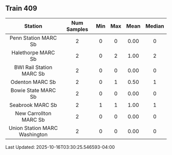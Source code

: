 ## Train 409

| Station | Num Samples | Min | Max | Mean | Median |
| :-----: | :---------: | :-: | :-: | :--: | :----: |
| Penn Station MARC Sb | 2 | 0 | 0 | 0.00 | 0 |
| Halethorpe MARC Sb | 2 | 0 | 2 | 1.00 | 2 |
| BWI Rail Station MARC Sb | 2 | 0 | 0 | 0.00 | 0 |
| Odenton MARC Sb | 2 | 0 | 1 | 0.50 | 1 |
| Bowie State MARC Sb | 2 | 0 | 0 | 0.00 | 0 |
| Seabrook MARC Sb | 2 | 1 | 1 | 1.00 | 1 |
| New Carrollton MARC Sb | 2 | 0 | 0 | 0.00 | 0 |
| Union Station MARC Washington | 2 | 0 | 0 | 0.00 | 0 |


Last Updated: 2025-10-16T03:30:25.546593-04:00